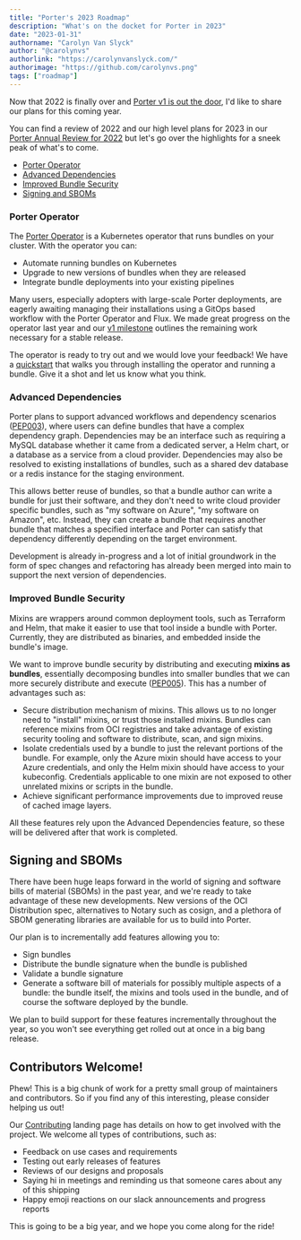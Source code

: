 ```yaml
---
title: "Porter's 2023 Roadmap"
description: "What's on the docket for Porter in 2023"
date: "2023-01-31"
authorname: "Carolyn Van Slyck"
author: "@carolynvs"
authorlink: "https://carolynvanslyck.com/"
authorimage: "https://github.com/carolynvs.png"
tags: ["roadmap"]
---
```


Now that 2022 is finally over and [Porter v1 is out the door](https://porter.sh/blog/v1-is-here/), I'd like to share our plans for this coming year.
<!--more-->

You can find a review of 2022 and our high level plans for 2023 in our [Porter Annual Review for 2022](https://github.com/cncf/toc/pull/951/files) but let's go over the highlights for a sneek peak of what's to come.

* [Porter Operator](#porter-operator)
* [Advanced Dependencies](#advanced-dependencies)
* [Improved Bundle Security](#improved-bundle-security)
* [Signing and SBOMs](#signing-and-sboms)

### Porter Operator

The [Porter Operator](/operator/) is a Kubernetes operator that runs bundles on your cluster. With the operator you can:

* Automate running bundles on Kubernetes
* Upgrade to new versions of bundles when they are released
* Integrate bundle deployments into your existing pipelines

Many users, especially adopters with large-scale Porter deployments, are eagerly awaiting managing their installations using a GitOps based workflow with the Porter Operator and Flux.
We made great progress on the operator last year and our [v1 milestone](https://github.com/getporter/operator/milestone/1) outlines the remaining work necessary for a stable release.

The operator is ready to try out and we would love your feedback!
We have a [quickstart](/operator/quickstart/) that walks you through installing the operator and running a bundle. Give it a shot and let us know what you think.

### Advanced Dependencies

Porter plans to support advanced workflows and dependency scenarios ([PEP003](https://github.com/getporter/proposals/blob/main/pep/003-dependency-namespaces-and-labels.md)), where users can define bundles that have a complex dependency graph.
Dependencies may be an interface such as requiring a MySQL database whether it came from a dedicated server, a Helm chart, or a database as a service from a cloud provider.
Dependencies may also be resolved to existing installations of bundles, such as a shared dev database or a redis instance for the staging environment.

This allows better reuse of bundles, so that a bundle author can write a bundle for just their software, and they don't need to write cloud provider specific bundles, such as "my software on Azure", "my software on Amazon", etc.
Instead, they can create a bundle that requires another bundle that matches a specified interface and Porter can satisfy that dependency differently depending on the target environment.

Development is already in-progress and a lot of initial groundwork in the form of spec changes and refactoring has already been merged into main to support the next version of dependencies.

### Improved Bundle Security

Mixins are wrappers around common deployment tools, such as Terraform and Helm, that make it easier to use that tool inside a bundle with Porter.
Currently, they are distributed as binaries, and embedded inside the bundle's image.

We want to improve bundle security by distributing and executing **mixins as bundles**, essentially decomposing bundles into smaller bundles that we can more securely distribute and execute ([PEP005](https://github.com/getporter/proposals/blob/main/pep/005-mixins-are-bundles.md)).
This has a number of advantages such as:

  * Secure distribution mechanism of mixins. 
    This allows us to no longer need to "install" mixins, or trust those installed mixins.
    Bundles can reference mixins from OCI registries and take advantage of existing security tooling and software to distribute, scan, and sign mixins.
  * Isolate credentials used by a bundle to just the relevant portions of the bundle.
    For example, only the Azure mixin should have access to your Azure credentials, and only the Helm mixin should have access to your kubeconfig.
    Credentials applicable to one mixin are not exposed to other unrelated mixins or scripts in the bundle.
  * Achieve significant performance improvements due to improved reuse of cached image layers.

All these features rely upon the Advanced Dependencies feature, so these will be delivered after that work is completed.

## Signing and SBOMs

There have been huge leaps forward in the world of signing and software bills of material (SBOMs) in the past year, and we're ready to take advantage of these new developments.
New versions of the OCI Distribution spec, alternatives to Notary such as cosign, and a plethora of SBOM generating libraries are available for us to build into Porter.

Our plan is to incrementally add features allowing you to:

* Sign bundles
* Distribute the bundle signature when the bundle is published
* Validate a bundle signature
* Generate a software bill of materials for possibly multiple aspects of a bundle: the bundle itself, the mixins and tools used in the bundle, and of course the software deployed by the bundle.

We plan to build support for these features incrementally throughout the year, so you won't see everything get rolled out at once in a big bang release.

## Contributors Welcome!
Phew! This is a big chunk of work for a pretty small group of maintainers and contributors.
So if you find any of this interesting, please consider helping us out! 

Our [Contributing](https://porter.sh/docs/contribute/) landing page has details on how to get involved with the project.
We welcome all types of contributions, such as:

* Feedback on use cases and requirements
* Testing out early releases of features
* Reviews of our designs and proposals
* Saying hi in meetings and reminding us that someone cares about any of this shipping
* Happy emoji reactions on our slack announcements and progress reports

This is going to be a big year, and we hope you come along for the ride!
